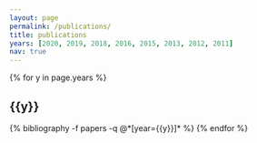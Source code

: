 ```yaml
---
layout: page
permalink: /publications/
title: publications
years: [2020, 2019, 2018, 2016, 2015, 2013, 2012, 2011]
nav: true
---
```


<div class="publications">

{% for y in page.years %}
  <h2>{{y}}</h2>
  {% bibliography -f papers -q @*[year={{y}}]* %}
{% endfor %}

</div>
